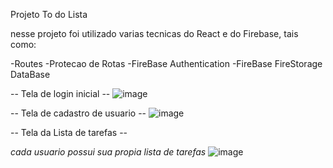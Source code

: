 Projeto To do Lista

nesse projeto foi utilizado varias tecnicas do React e do Firebase, tais como: 

-Routes
-Protecao de Rotas
-FireBase Authentication
-FireBase FireStorage DataBase


-- Tela de login inicial --
![image](https://github.com/user-attachments/assets/351a4075-e51b-416e-80bb-c6d12b810bbd)



-- Tela de cadastro de usuario -- 
![image](https://github.com/user-attachments/assets/ec65dcd0-528a-41b6-b4c7-e83e43f9a201)


-- Tela da Lista de tarefas -- 

*cada usuario possui sua propia lista de tarefas*
![image](https://github.com/user-attachments/assets/321273e5-5670-4d95-9026-7f75d0fb626d)





